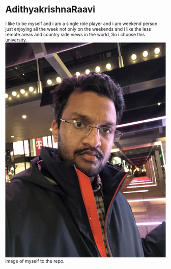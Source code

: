 # AdithyakrishnaRaavi
 I like to be myself and i am a single role player and i am weekend person just enjoying 
 all the week not only on the weekends and i like the less remote areas and country side views in the world,
 So i choose this university.
 ![Adithya](https://github.com/Adithyakrishna9/assignment2-Raavi/blob/main/ADI.jpg?raw=true) image of myself to the repo.
 
